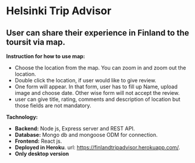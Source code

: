 # Helsinki Trip Advisor

## User can share their experience in Finland to the toursit via map.

**Instruction for how to use map:**

- Choose the location from the map. You can zoom in and zoom out the location.
- Double click the location, if user would like to give review.
- One form will appear. In that form, user has to fill up Name, upload image and choose date. Other wise form will not accept the review.
- user can give title, rating, comments and description of location but those fields are not mandatory.

**Tachnology:**

- **Backend:** Node js, Express server and REST API.
- **Database:** Mongo db and mongoose ODM for connection.
- **Frontend:** React js.
- **Deployed in Heroku**. url: https://finlandtripadvisor.herokuapp.com/.
- **Only desktop version**
